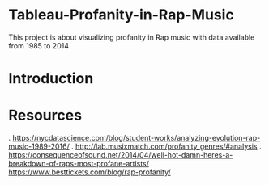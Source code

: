 # Tableau-Profanity-in-Rap-Music
This project is about visualizing profanity in Rap music with data available from 1985 to 2014

# Introduction

# Resources
. https://nycdatascience.com/blog/student-works/analyzing-evolution-rap-music-1989-2016/
. http://lab.musixmatch.com/profanity_genres/#analysis
. https://consequenceofsound.net/2014/04/well-hot-damn-heres-a-breakdown-of-raps-most-profane-artists/
. https://www.besttickets.com/blog/rap-profanity/

